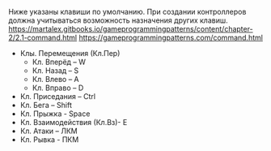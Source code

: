 Ниже указаны клавиши по умолчанию. При создании контроллеров должна учитываться возможность назначения других клавиш. 
https://martalex.gitbooks.io/gameprogrammingpatterns/content/chapter-2/2.1-command.html
https://gameprogrammingpatterns.com/command.html

- Клы. Перемещения (Кл.Пер) 
	- Кл. Вперёд – W
	- Кл. Назад – S
	- Кл. Влево – A
	- Кл. Вправо – D
- Кл. Приседания – Ctrl
- Кл. Бега – Shift
- Кл. Прыжка - Space
- Кл. Взаимодействия (Кл.Вз)- E
- Кл. Атаки – ЛКМ
- Кл. Рывка - ПКМ